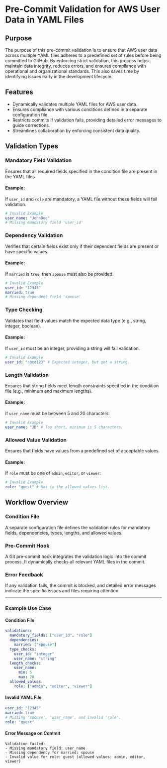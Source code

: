 # Pre-Commit Validation for AWS User Data in YAML Files

## Purpose
The purpose of this pre-commit validation is to ensure that AWS user data across multiple YAML files adheres to a predefined set of rules before being committed to GitHub. By enforcing strict validation, this process helps maintain data integrity, reduces errors, and ensures compliance with operational and organizational standards. This also saves time by identifying issues early in the development lifecycle.

## Features
- Dynamically validates multiple YAML files for AWS user data.
- Ensures compliance with various conditions defined in a separate configuration file.
- Restricts commits if validation fails, providing detailed error messages to guide corrections.
- Streamlines collaboration by enforcing consistent data quality.

## Validation Types

### Mandatory Field Validation
Ensures that all required fields specified in the condition file are present in the YAML files.

#### Example:
If `user_id` and `role` are mandatory, a YAML file without these fields will fail validation.
```yaml
# Invalid Example
user_name: "JohnDoe"
# Missing mandatory field 'user_id'
```

### Dependency Validation
Verifies that certain fields exist only if their dependent fields are present or have specific values.

#### Example:
If `married` is `true`, then `spouse` must also be provided.
```yaml
# Invalid Example
user_id: "12345"
married: true
# Missing dependent field 'spouse'
```

### Type Checking
Validates that field values match the expected data type (e.g., string, integer, boolean).

#### Example:
If `user_id` must be an integer, providing a string will fail validation.
```yaml
# Invalid Example
user_id: "abcd123" # Expected integer, but got a string.
```

### Length Validation
Ensures that string fields meet length constraints specified in the condition file (e.g., minimum and maximum lengths).

#### Example:
If `user_name` must be between 5 and 20 characters:
```yaml
# Invalid Example
user_name: "JD" # Too short, minimum is 5 characters.
```

### Allowed Value Validation
Ensures that fields have values from a predefined set of acceptable values.

#### Example:
If `role` must be one of `admin`, `editor`, or `viewer`:
```yaml
# Invalid Example
role: "guest" # Not in the allowed values list.
```

## Workflow Overview

### Condition File
A separate configuration file defines the validation rules for mandatory fields, dependencies, types, lengths, and allowed values.

### Pre-Commit Hook
A Git pre-commit hook integrates the validation logic into the commit process. It dynamically checks all relevant YAML files in the commit.

### Error Feedback
If any validation fails, the commit is blocked, and detailed error messages indicate the specific issues and files requiring attention.

---

### Example Use Case

#### Condition File
```yaml
validations:
  mandatory_fields: ["user_id", "role"]
  dependencies:
    married: ["spouse"]
  type_checks:
    user_id: "integer"
    user_name: "string"
  length_checks:
    user_name:
      min: 5
      max: 20
  allowed_values:
    role: ["admin", "editor", "viewer"]
```

#### Invalid YAML File
```yaml
user_id: "12345"
married: true
# Missing 'spouse', 'user_name', and invalid 'role'.
role: "guest"
```

#### Error Message on Commit
```
Validation failed:
- Missing mandatory field: user_name
- Missing dependency for married: spouse
- Invalid value for role: guest (allowed values: admin, editor, viewer)
